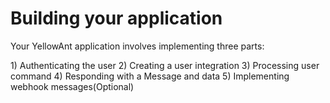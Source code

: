 # Building your application

Your YellowAnt application involves implementing three parts:

1\) Authenticating the user 2\) Creating a user integration 3\) Processing user command 4\) Responding with a Message and data 5\) Implementing webhook messages\(Optional\)


